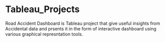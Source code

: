 # Tableau_Projects

Road Accident Dashboard is Tableau project that give useful insights from Accidental data and prsents it in the form of interactive dashboard using various graphical represntation tools.
